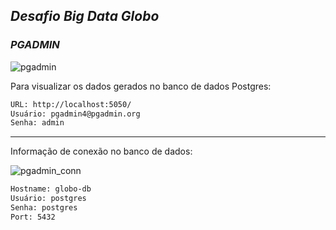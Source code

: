 ## ***Desafio Big Data Globo***

### *PGADMIN*

![pgadmin](https://user-images.githubusercontent.com/28897059/65322423-2df5f700-db7d-11e9-91c2-4f3f6073f405.png)


Para visualizar os dados gerados no banco de dados Postgres:

```bash
URL: http://localhost:5050/
Usuário: pgadmin4@pgadmin.org
Senha: admin
```


----------

Informação de conexão no banco de dados:


![pgadmin_conn](https://user-images.githubusercontent.com/28897059/65322497-6b5a8480-db7d-11e9-8a8c-69608674ba6e.png)


```bash
Hostname: globo-db
Usuário: postgres
Senha: postgres
Port: 5432
```